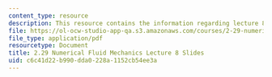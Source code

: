 ```yaml
---
content_type: resource
description: This resource contains the information regarding lecture 8 slides.
file: https://ol-ocw-studio-app-qa.s3.amazonaws.com/courses/2-29-numerical-fluid-mechanics-spring-2015/c6c41d22b990dda0228a1152cb54ee3a_MIT2_29S15_Lecture8.pdf
file_type: application/pdf
resourcetype: Document
title: 2.29 Numerical Fluid Mechanics Lecture 8 Slides
uid: c6c41d22-b990-dda0-228a-1152cb54ee3a
---
```

